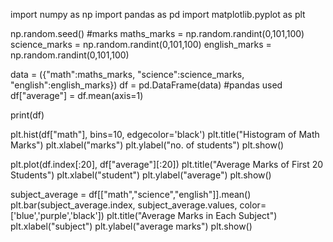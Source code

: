 import numpy as np
import pandas as pd
import matplotlib.pyplot as plt

np.random.seed()                  #marks
maths_marks = np.random.randint(0,101,100)
science_marks = np.random.randint(0,101,100)
english_marks = np.random.randint(0,101,100)

data = ({"math":maths_marks,
        "science":science_marks,
        "english":english_marks})
df = pd.DataFrame(data)                  #pandas used
df["average"] = df.mean(axis=1)

print(df)

plt.hist(df["math"], bins=10, edgecolor='black')
plt.title("Histogram of Math Marks")
plt.xlabel("marks")
plt.ylabel("no. of students")
plt.show()


plt.plot(df.index[:20], df["average"][:20])
plt.title("Average Marks of First 20 Students")
plt.xlabel("student")
plt.ylabel("average")
plt.show()


subject_average = df[["math","science","english"]].mean()
plt.bar(subject_average.index, subject_average.values, color=['blue','purple','black'])
plt.title("Average Marks in Each Subject")
plt.xlabel("subject")
plt.ylabel("average marks")
plt.show()
